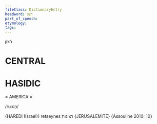 ```yaml
---
fileClass: DictionaryEntry
headword: רצון
part_of_speech: 
etymology: 
tags: 
---
```

רצון

CENTRAL
========

HASIDIC
=======
= AMERICA = 

/ruːcn̩/

{HAREDI (Israel)}
retseynes רצונות {JERUSALEMITE} {Assouline 2010: 10}